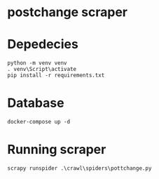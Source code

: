# postchange scraper

# Depedecies
```
python -m venv venv
. venv\Script\activate
pip install -r requirements.txt
```

# Database
```
docker-compose up -d  
```

# Running scraper
```
scrapy runspider .\crawl\spiders\pottchange.py     
```
